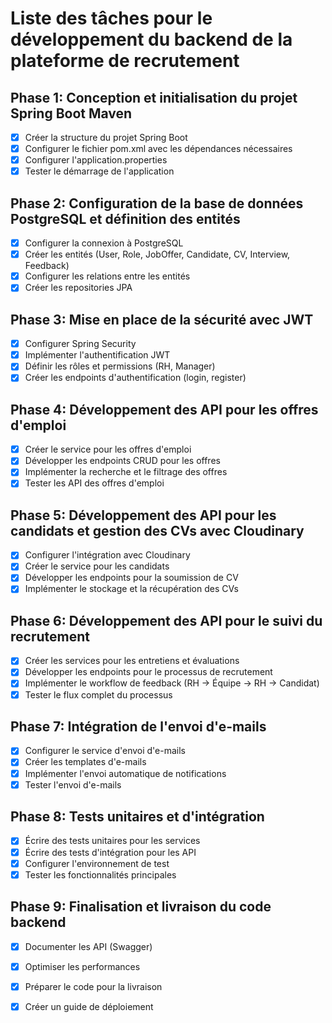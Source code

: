 # Liste des tâches pour le développement du backend de la plateforme de recrutement

## Phase 1: Conception et initialisation du projet Spring Boot Maven
- [x] Créer la structure du projet Spring Boot
- [x] Configurer le fichier pom.xml avec les dépendances nécessaires
- [x] Configurer l'application.properties
- [x] Tester le démarrage de l'application

## Phase 2: Configuration de la base de données PostgreSQL et définition des entités
- [x] Configurer la connexion à PostgreSQL
- [x] Créer les entités (User, Role, JobOffer, Candidate, CV, Interview, Feedback)
- [x] Configurer les relations entre les entités
- [x] Créer les repositories JPA

## Phase 3: Mise en place de la sécurité avec JWT
- [x] Configurer Spring Security
- [x] Implémenter l'authentification JWT
- [x] Définir les rôles et permissions (RH, Manager)
- [x] Créer les endpoints d'authentification (login, register)

## Phase 4: Développement des API pour les offres d'emploi
- [x] Créer le service pour les offres d'emploi
- [x] Développer les endpoints CRUD pour les offres
- [x] Implémenter la recherche et le filtrage des offres
- [x] Tester les API des offres d'emploi

## Phase 5: Développement des API pour les candidats et gestion des CVs avec Cloudinary
- [x] Configurer l'intégration avec Cloudinary
- [x] Créer le service pour les candidats
- [x] Développer les endpoints pour la soumission de CV
- [x] Implémenter le stockage et la récupération des CVs

## Phase 6: Développement des API pour le suivi du recrutement
- [x] Créer les services pour les entretiens et évaluations
- [x] Développer les endpoints pour le processus de recrutement
- [x] Implémenter le workflow de feedback (RH -> Équipe -> RH -> Candidat)
- [x] Tester le flux complet du processus

## Phase 7: Intégration de l'envoi d'e-mails
- [x] Configurer le service d'envoi d'e-mails
- [x] Créer les templates d'e-mails
- [x] Implémenter l'envoi automatique de notifications
- [x] Tester l'envoi d'e-mails

## Phase 8: Tests unitaires et d'intégration
- [x] Écrire des tests unitaires pour les services
- [x] Écrire des tests d'intégration pour les API
- [x] Configurer l'environnement de test
- [x] Tester les fonctionnalités principales

## Phase 9: Finalisation et livraison du code backend
- [x] Documenter les API (Swagger)
- [x] Optimiser les performances
- [x] Préparer le code pour la livraison
- [x] Créer un guide de déploiement

